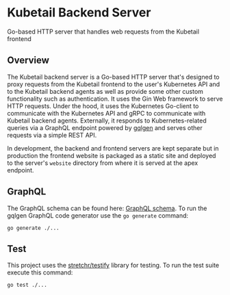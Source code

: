 # Kubetail Backend Server

Go-based HTTP server that handles web requests from the Kubetail frontend

## Overview

The Kubetail backend server is a Go-based HTTP server that's designed to proxy requests from the Kubetail frontend to the user's Kubernetes API and to the Kubetail backend agents as well as provide some other custom functionality such as authentication. It uses the Gin Web framework to serve HTTP requests. Under the hood, it uses the Kubernetes Go-client to communicate with the Kubernetes API and gRPC to communicate with Kubetail backend agents. Externally, it responds to Kubernetes-related queries via a GraphQL endpoint powered by [gqlgen](https://github.com/99designs/gqlgen) and serves other requests via a simple REST API.

In development, the backend and frontend servers are kept separate but in production the frontend website is packaged as a static site and deployed to the server's `website` directory from where it is served at the apex endpoint.

## GraphQL

The GraphQL schema can be found here: [GraphQL schema](graph/schema.graphqls). To run the gqlgen GraphQL code generator use the `go generate` command:

```console
go generate ./...
```

## Test

This project uses the [stretchr/testify](https://github.com/stretchr/testify) library for testing. To run the test suite execute this command:

```console
go test ./...
```
